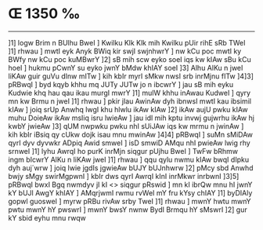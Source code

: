 # Œ 1350 ‰
---
]1] logw Brim n BUlhu BweI ] Kwilku Klk Klk mih Kwilku pUir rihE
sRb TWeI ]1] rhwau ] mwtI eyk Anyk BWiq kir swjI swjnhwrY ] nw kCu
poc mwtI ky BWfy nw kCu poc kuMBwrY ]2] sB mih scw eyko soeI iqs kw
kIAw sBu kCu hoeI ] hukmu pCwnY su eyko jwnY bMdw khIAY soeI ]3] Alhu
AlKu n jweI liKAw guir guVu dInw mITw ] kih kbIr myrI sMkw nwsI srb
inrMjnu fITw ]4]3] pRBwqI ] byd kqyb khhu mq JUTy JUTw jo n ibcwrY ]
jau sB mih eyku Kudwie khq hau qau ikau murgI mwrY ]1] mulW khhu
inAwau KudweI ] qyry mn kw Brmu n jweI ]1] rhwau ] pkir jIau
AwinAw dyh ibnwsI mwtI kau ibsimil kIAw ] joiq srUp Anwhq lwgI
khu hlwlu ikAw kIAw ]2] ikAw aujU pwku kIAw muhu DoieAw ikAw msIiq
isru lwieAw ] jau idl mih kptu invwj gujwrhu ikAw hj kwbY jwieAw
]3] qUM nwpwku pwku nhI sUiJAw iqs kw mrmu n jwinAw ] kih kbIr
iBsiq qy cUkw dojk isau mnu mwinAw ]4]4] pRBwqI ] suMn sMiDAw qyrI dyv
dyvwkr ADpiq Awid smweI ] isD smwiD AMqu nhI pwieAw lwig rhy
srnweI ]1] lyhu AwrqI ho purK inrMjn siqgur pUjhu BweI ] TwFw bRhmw
ingm bIcwrY AlKu n liKAw jweI ]1] rhwau ] qqu qylu nwmu kIAw bwqI
dIpku dyh auj´wrw ] joiq lwie jgdIs jgwieAw bUJY bUJnhwrw ]2] pMcy
sbd Anwhd bwjy sMgy swirMgpwnI ] kbIr dws qyrI AwrqI kInI inrMkwr
inrbwnI ]3]5]
pRBwqI bwxI Bgq nwmdyv jI kI
<> siqgur pRswid ]
mn kI ibrQw mnu hI jwnY kY bUJl AwgY khIAY ] AMqrjwmI rwmu rvWeI mY
fru kYsy chIAY ]1] byDIAly gopwl guosweI ] myrw pRBu rivAw srby TweI
]1] rhwau ] mwnY hwtu mwnY pwtu mwnY hY pwswrI ] mwnY bwsY nwnw BydI
Brmqu hY sMswrI ]2] gur kY sbid eyhu mnu rwqw
####
